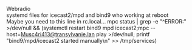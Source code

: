 Webradio  
systemd files for icecast2/mpd and bind9 who working at reboot  
Maybe you need to this line in rc.local... 
mpc status | grep -e "^ERROR:" >/dev/null && (systemctl restart bind9 mpd icecast2;mpc --host=Musc4ri413@transylvanie.lan play >/dev/null; printf "bind9/mpd/icecast2 started manually\n" >> /tmp/services)
